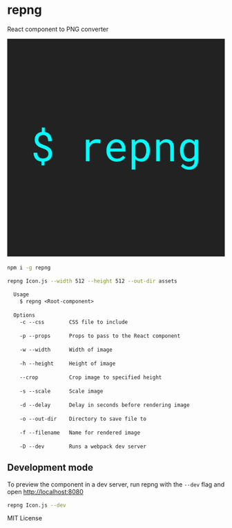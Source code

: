 
# repng

React component to PNG converter

![](example/repng.png)

```sh
npm i -g repng
```

```sh
repng Icon.js --width 512 --height 512 --out-dir assets
```

```
  Usage
    $ repng <Root-component>

  Options
    -c --css        CSS file to include

    -p --props      Props to pass to the React component

    -w --width      Width of image

    -h --height     Height of image

    --crop          Crop image to specified height

    -s --scale      Scale image

    -d --delay      Delay in seconds before rendering image

    -o --out-dir    Directory to save file to

    -f --filename   Name for rendered image

    -D --dev        Runs a webpack dev server
```

## Development mode

To preview the component in a dev server, run repng with the `--dev` flag
and open <http://localhost:8080>

```sh
repng Icon.js --dev
```

MIT License
